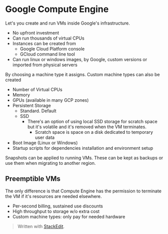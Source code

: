 
# Google Compute Engine

Let's you create and run VMs inside Google's infrastructure.
- No upfront investment
- Can run thousands of virtual CPUs
- Instances can be created from
	- Google Cloud Platform console
	- GCloud command line tool
- Can run linux or windows images, by Google, custom versions or imported from physical servers

By choosing a machine type it assigns. Custom machine types can also be created
- Number of Virtual CPUs
- Memory
- GPUs (available in many GCP zones)
- Persistent Storage
	- Standard. Default
	- SSD
		- There's an option of using local SSD storage for scratch space but it's volatile and it's removed when the VM terminates.
			- Scratch space is space on a disk dedicated to temporary user data
- Boot Image (Linux or Windows)
- Startup scripts for dependencies installation and environment setup

Snapshots can be applied to running VMs. These can be kept as backups or use them when migrating to another region.

## Preemptible VMs

The only difference is that Compute Engine has the  permission to terminate the VM if it's resources are needed elsewhere.
- Per-second billing, sustained use discounts
- High throughput to storage w/o extra cost
- Custom machine types: only pay for needed hardware

> Written with [StackEdit](https://stackedit.io/).
<!--stackedit_data:
eyJoaXN0b3J5IjpbMTQzMTE0MDY5OV19
-->